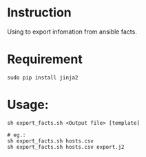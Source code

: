 # Instruction

Using to export infomation from ansible facts.

# Requirement

```
sudo pip install jinja2
```

# Usage:

```shell
sh export_facts.sh <Output file> [template]

# eg.:
sh export_facts.sh hosts.csv
sh export_facts.sh hosts.csv export.j2

```

